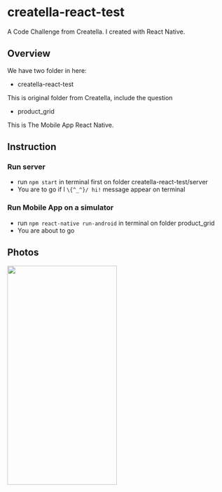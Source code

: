 # creatella-react-test

A Code Challenge from Creatella. I created with React Native.

## Overview

We have two folder in here:
  * creatella-react-test

This is original folder from Creatella, include the question

  * product_grid

This is The Mobile App React Native.

## Instruction

### Run server

  * run ```npm start``` in terminal first on folder creatella-react-test/server
  * You are to go if l ```\{^_^}/ hi!``` message appear on terminal

### Run Mobile App on a simulator

  * run ```npm react-native run-android``` in terminal on folder product_grid
  * You are about to go

## Photos

<img src="https://1.bp.blogspot.com/-pXRjWCFUw24/YEnZ21aEK8I/AAAAAAAABi8/PAeA4fTbRf4vRTuQSDnLj6-Sf4efcnYJgCLcBGAsYHQ/s2048/ss.png" width="250" height="500">
